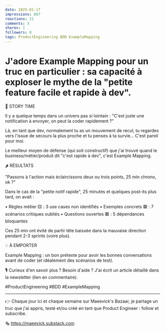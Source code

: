 ```yaml
---
date: 2025-01-17
impressions: 667
reactions: 21
comments: 5
shares: 1
followers: 8
tags: ProductEngineering BDD ExampleMapping
---
```


# J'adore Example Mapping pour un truc en particulier : sa capacité à exploser le mythe de la "petite feature facile et rapide à dev".

🎤 STORY TIME

Il y a quelque temps dans un univers pas si lointain : "C'est juste une notification à envoyer, on peut la coder rapidement ?"

Là, en tant que dev, normalement tu as un mouvement de recul, tu regardes vers l'issue de secours la plus proche et tu penses à ta survie... C'est pareil pour moi.

Le meilleur moyen de défense (qui soit constructif) que j'ai trouvé quand le business/métier/produit dit "c'est rapide à dev", c'est Example Mapping.

🌶️ RÉSULTATS

"Passons à l'action mais éclaircissons deux ou trois points, 25 min chrono, ok ?"

Dans le cas de la "petite notif rapide", 25 minutes et quelques post-its plus tard, on avait :

• Règles métier 🟨 : 3 use cases non identifiés
• Exemples concrets 🟩 : 7 scénarios critiques oubliés
• Questions ouvertes 🟥 : 5 dépendances bloquantes

Ces 25 min ont évité de partir tête baissée dans la mauvaise direction pendant 2-3 sprints (voire plus).

💡 À EMPORTER

Example Mapping : un bon prétexte pour avoir les bonnes conversations avant de coder (et idéalement des scénarios de test).

🎙️ Curieux d'en savoir plus ? Besoin d'aide ? J'ai écrit un article détaillé dans la newsletter (lien en commentaire).

#ProductEngineering #BDD #ExampleMapping

---

👉 Chaque jour ici et chaque semaine sur Maeevick's Bazaar, je partage un truc que j'ai appris, testé et/ou créé en tant que Product Engineer : follow et subscribe.

🗞️ https://maeevick.substack.com
